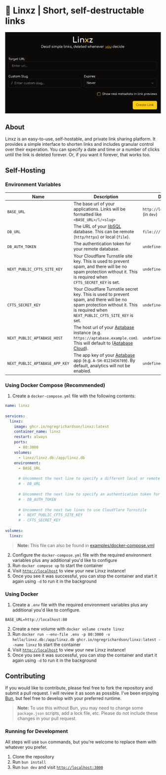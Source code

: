# 🔗 Linxz | Short, self-destructable links

<p align="center">
    <img src="repo/preview.png" />
</p>


## About

Linxz is an easy-to-use, self-hostable, and private link sharing platform. It provides a simple interface to shorten links and includes granular control over their experation. You can specify a date and time or a number of clicks until the link is deleted forever. Or, if you want it forever, that works too.

## Self-Hosting

### Environment Variables

| Name                           | Description                                                                                                                                                                    | Default                            | Required |
| ------------------------------ | ------------------------------------------------------------------------------------------------------------------------------------------------------------------------------ | ---------------------------------- | -------- |
| `BASE_URL`                     | The base url of your applications. Links will be formatted like `<BASE_URL>/l/<slug>`                                                                                          | `http://localhost:3000` (in `dev`) | ✅        |
| `DB_URL`                       | The URL of your [libSQL](https://github.com/tursodatabase/libsql) database. This can be remote (`http/https`) or local (`file`).                                               | `file:///linxz.db`                 |          |
| `DB_AUTH_TOKEN`                | The authentication token for your remote database.                                                                                                                             | `undefined`                        |          |
| `NEXT_PUBLIC_CFTS_SITE_KEY`    | Your Cloudflare Turnstile site key. This is used to prevent spam, and there will be no spam protection without it. This is required when `CFTS_SECRET_KEY` is set.             | `undefined`                        |          |
| `CFTS_SECRET_KEY`              | Your Cloudflare Turnstile secret key. This is used to prevent spam, and there will be no spam protection without it. This is required when `NEXT_PUBLIC_CFTS_SITE_KEY` is set. | `undefined`                        |          |
| `NEXT_PUBLIC_APTABASE_HOST`    | The host url of your [Aptabase](https://aptabase.com/) instance (e.g. `https://aptabase.example.com`). This will default to ([Aptabase Cloud](https://aptabase.com/)).         | `undefined`                        |          |
| `NEXT_PUBLIC_APTABASE_APP_KEY` | The app key of your [Aptabase](https://aptabase.com/) app (e.g. `A-SH-0123456789`). By default, analytics will not be enabled.                                                 | `undefined`                        |          |

### Using Docker Compose (Recommended)
1. Create a `docker-compose.yml` file with the following contents:
```yaml
name: linxz

services:
  linxz:
    image: ghcr.io/ngregrichardson/linxz:latest
    container_name: linxz
    restart: always
    ports:
      - 80:3000
    volumes:
      - linxz/linxz.db:/app/linxz.db
    environment:
      - BASE_URL

      # Uncomment the next line to specify a different local or remote database location
      # - DB_URL

      # Uncomment the next line to specify an authentication token for a remote database
      # - DB_AUTH_TOKEN

      # Uncomment the next two lines to use Cloudflare Turnstile
      # - NEXT_PUBLIC_CFTS_SITE_KEY
      # - CFTS_SECRET_KEY

volumes:
  linxz:
```

> **Note:** This file can also be found in [examples/docker-compose.yml](examples/docker-compose.yml)
> 

2. Configure the `docker-compose.yml` file with the required environment variables plus any additional you'd like to configure
3. Run `docker compose up` to start the container
4. Visit [`http://localhost`](http://localhost) to view your new Linxz instance!
5. Once you see it was successful, you can stop the container and start it again using `-d` to run it in the background

### Using Docker
1. Create a `.env` file with the required environment variables plus any additional you'd like to configure.
```
BASE_URL=http://localhost:80
```
2. Create a new volume with `docker volume create linxz`
3. Run `docker run --env-file .env -p 80:3000 -v hello/linxz.db:/app/linxz.db ghcr.io/ngregrichardson/linxz:latest --name linxz` to start the container
4. Visit [`http://localhost`](http://localhost) to view your new Linxz instance!
5. Once you see it was successful, you can stop the container and start it again using `-d` to run it in the background

## Contributing
If you would like to contribute, please feel free to fork the repository and submit a pull request. I will review it as soon as possible. I've been enjoying [Bun](https://bun.sh/), but feel free to develop with your preferred runtime.

> **Note:** To use this without Bun, you may need to change some `package.json` scripts, add a lock file, etc. Please do not include these changes in your pull request.

### Running for Development

All steps will use `bun` commands, but you're welcome to replace them with whatever you prefer.

1. Clone the repository
2. Run `bun install`
3. Run `bun dev` and visit [`http://localhost:3000`](http://localhost:3000)
